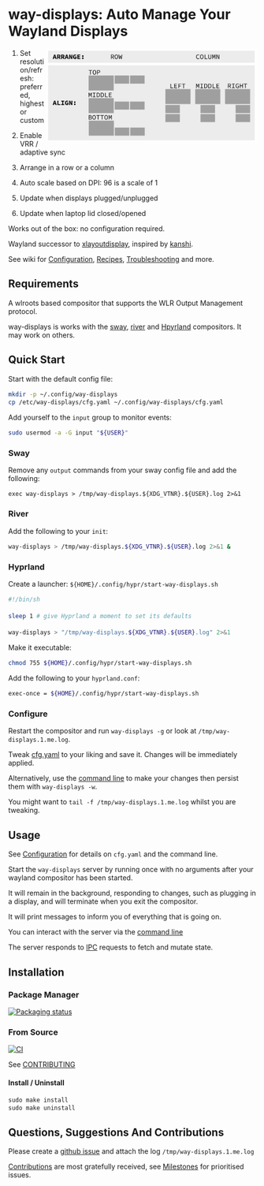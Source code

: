 # way-displays: Auto Manage Your Wayland Displays

<img align="right" width="427" height="189" title="credit: Stephen Barratt" src="doc/layouts.png?raw=true">

1. Set resolution/refresh: preferred, highest or custom

1. Enable VRR / adaptive sync

1. Arrange in a row or a column

1. Auto scale based on DPI: 96 is a scale of 1

1. Update when displays plugged/unplugged

1. Update when laptop lid closed/opened

Works out of the box: no configuration required.

Wayland successor to [xlayoutdisplay](https://github.com/alex-courtis/xlayoutdisplay), inspired by [kanshi](https://sr.ht/~emersion/kanshi/).

See wiki for [Configuration](https://github.com/alex-courtis/way-displays/wiki/Configuration), [Recipes](https://github.com/alex-courtis/way-displays/wiki/Recipes), [Troubleshooting](https://github.com/alex-courtis/way-displays/wiki/Troubleshooting) and more.

## Requirements

A wlroots based compositor that supports the WLR Output Management protocol.

way-displays is works with the [sway](https://swaywm.org/), [river](https://github.com/riverwm/river) and [Hpyrland](https://hyprland.org/) compositors. It may work on others.

## Quick Start

Start with the default config file:
```sh
mkdir -p ~/.config/way-displays
cp /etc/way-displays/cfg.yaml ~/.config/way-displays/cfg.yaml
```

Add yourself to the `input` group to monitor events: 
```sh
sudo usermod -a -G input "${USER}"
```

### Sway

Remove any `output` commands from your sway config file and add the following:
```
exec way-displays > /tmp/way-displays.${XDG_VTNR}.${USER}.log 2>&1
```

### River

Add the following to your `init`:
```sh
way-displays > /tmp/way-displays.${XDG_VTNR}.${USER}.log 2>&1 &
```

### Hyprland

Create a launcher: `${HOME}/.config/hypr/start-way-displays.sh`
```sh
#!/bin/sh

sleep 1 # give Hyprland a moment to set its defaults

way-displays > "/tmp/way-displays.${XDG_VTNR}.${USER}.log" 2>&1
```

Make it executable:
```sh
chmod 755 ${HOME}/.config/hypr/start-way-displays.sh
```

Add the following to your `hyprland.conf`:
```sh
exec-once = ${HOME}/.config/hypr/start-way-displays.sh
```

### Configure

Restart the compositor and run `way-displays -g` or look at `/tmp/way-displays.1.me.log`.

Tweak [cfg.yaml](https://github.com/alex-courtis/way-displays/wiki/Configuration#cfgyaml) to your liking and save it. Changes will be immediately applied.

Alternatively, use the [command line](https://github.com/alex-courtis/way-displays/wiki/Configuration#command-line) to make your changes then persist them with `way-displays -w`.

You might want to `tail -f /tmp/way-displays.1.me.log` whilst you are tweaking.

## Usage

See [Configuration](https://github.com/alex-courtis/way-displays/wiki/Configuration) for details on `cfg.yaml` and the command line.

Start the `way-displays` server by running once with no arguments after your wayland compositor has been started.

It will remain in the background, responding to changes, such as plugging in a display, and will terminate when you exit the compositor.

It will print messages to inform you of everything that is going on.

You can interact with the server via the [command line](https://github.com/alex-courtis/way-displays/wiki/Configuration#command-line)

The server responds to [IPC](https://github.com/alex-courtis/way-displays/wiki/IPC) requests to fetch and mutate state.

## Installation

### Package Manager

[![Packaging status](https://repology.org/badge/vertical-allrepos/way-displays.svg)](https://repology.org/project/way-displays/versions)

### From Source

[![CI](https://github.com/alex-courtis/way-displays/actions/workflows/ci.yml/badge.svg?branch=master)](https://github.com/alex-courtis/way-displays/actions/workflows/ci.yml?query=branch%3Amaster)

See [CONTRIBUTING](CONTRIBUTING.md)

#### Install / Uninstall

```
sudo make install
sudo make uninstall
```

## Questions, Suggestions And Contributions

Please create a [github issue](https://github.com/alex-courtis/way-displays/issues) and attach the log `/tmp/way-displays.1.me.log`

[Contributions](CONTRIBUTING.md) are most gratefully received, see [Milestones](https://github.com/alex-courtis/way-displays/milestones) for prioritised issues.
